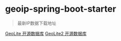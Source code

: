 # geoip-spring-boot-starter

> 最新IP数据下载地址

[GeoLite 开源数据库](https://dev.maxmind.com/zh-hans/geoip/legacy/geolite/)
[GeoLite2 开源数据库](https://dev.maxmind.com/zh-hans/geoip/geoip2/geolite2-%e5%bc%80%e6%ba%90%e6%95%b0%e6%8d%ae%e5%ba%93/)



